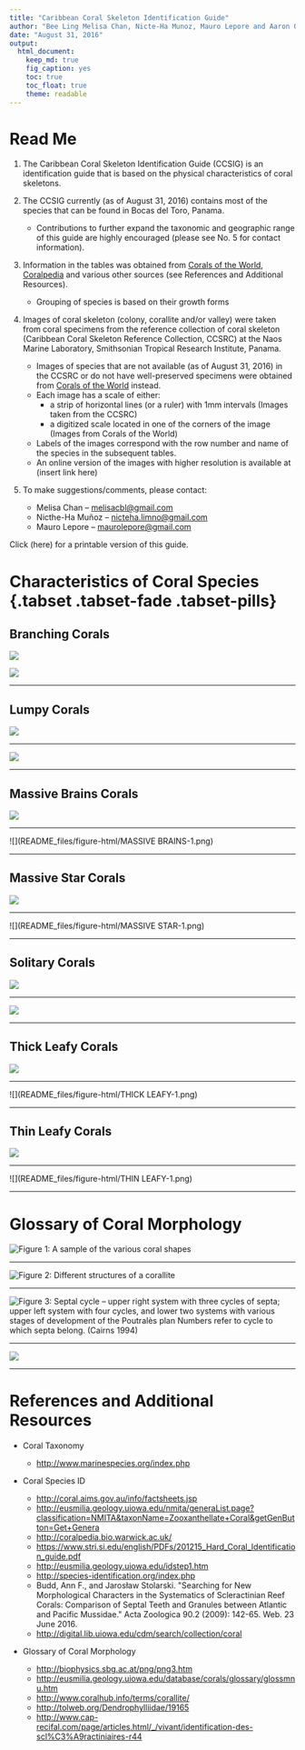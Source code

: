 ```yaml
---
title: "Caribbean Coral Skeleton Identification Guide"
author: "Bee Ling Melisa Chan, Nicte-Ha Munoz, Mauro Lepore and Aaron O'Dea"
date: "August 31, 2016"
output: 
  html_document: 
    keep_md: true 
    fig_caption: yes
    toc: true
    toc_float: true
    theme: readable
---
```





# Read Me 

1. The Caribbean Coral Skeleton Identification Guide (CCSIG) is an identification guide that is based on the physical characteristics of coral skeletons.

2. The CCSIG currently (as of August 31, 2016) contains most of the species that can be found in Bocas del Toro, Panama.
    + Contributions to further expand the taxonomic and geographic range of this guide are highly encouraged (please see No. 5 for contact information).
  
3. Information in the tables was obtained from [Corals of the World](http://coral.aims.gov.au/info/factsheets.jsp), [Coralpedia](http://coralpedia.bio.warwick.ac.uk/) and various other sources (see References and Additional Resources). 
    + Grouping of species is based on their growth forms
  
4. Images of coral skeleton (colony, corallite and/or valley) were taken from coral specimens from the reference collection of coral skeleton (Caribbean Coral Skeleton Reference Collection, CCSRC) at the Naos Marine Laboratory, Smithsonian Tropical Research Institute, Panama. 
    + Images of species that are not available (as of August 31, 2016) in the CCSRC or do not have well-preserved specimens were obtained from [Corals of the World](http://coral.aims.gov.au/info/factsheets.jsp) instead. 
    + Each image has a scale of either:
        + a strip of horizontal lines (or a ruler) with 1mm intervals (Images taken from the CCSRC) 
        + a digitized scale located in one of the corners of the image (Images from Corals of the World)
    + Labels of the images correspond with the row number and name of the species in the subsequent tables. 
    + An online version of the images with higher resolution is available at (insert link here)
  
5. To make suggestions/comments, please contact:
    + Melisa Chan – melisacbl@gmail.com
    + Nicthe-Ha Muñoz – nicteha.limno@gmail.com
    +	Mauro Lepore – maurolepore@gmail.com

Click (here) for a printable version of this guide.

# Characteristics of Coral Species {.tabset .tabset-fade .tabset-pills}

## Branching Corals

![](branching.jpg)

![](README_files/figure-html/BRANCHING-1.png)<!-- -->

*******************

## Lumpy Corals

![](lumpy.jpg)

*******************

![](README_files/figure-html/LUMPY-1.png)<!-- -->

*******************

## Massive Brains Corals

![](mbrains.jpg)

*******************

![](README_files/figure-html/MASSIVE BRAINS-1.png)<!-- -->

*******************

## Massive Star Corals

![](mstar.jpg)

*******************

![](README_files/figure-html/MASSIVE STAR-1.png)<!-- -->

*******************

## Solitary Corals

![](solitary.jpg)

*******************

![](README_files/figure-html/SOLITARY-1.png)<!-- -->

*******************

## Thick Leafy Corals

![](tkleafy.jpg)

*******************

![](README_files/figure-html/THICK LEAFY-1.png)<!-- -->

*******************

## Thin Leafy Corals

![](tnleafy.jpg)

*******************

![](README_files/figure-html/THIN LEAFY-1.png)<!-- -->

*******************

# Glossary of Coral Morphology

![Figure 1: A sample of the various coral shapes](coral_shape.jpg)

*******************

![Figure 2: Different structures of a corallite](corallite_morphology.jpg)

*******************

![Figure 3: Septal cycle – upper right system with three cycles of septa; upper left system with four cycles, and lower two systems with various stages of development of the Poutralès plan Numbers refer to cycle to which septa belong. (Cairns 1994)](septa_cycle.jpg)

*******************

![](README_files/figure-html/GLOSSARY-1.png)<!-- -->

*******************

# References and Additional Resources

* Coral Taxonomy
    + http://www.marinespecies.org/index.php
    
* Coral Species ID
    + http://coral.aims.gov.au/info/factsheets.jsp
    + http://eusmilia.geology.uiowa.edu/nmita/generaList.page?classification=NMITA&taxonName=Zooxanthellate+Coral&getGenButton=Get+Genera
    + http://coralpedia.bio.warwick.ac.uk/
    + https://www.stri.si.edu/english/PDFs/201215_Hard_Coral_Identification_guide.pdf
    + http://eusmilia.geology.uiowa.edu/idstep1.htm
    + http://species-identification.org/index.php
    + Budd, Ann F., and Jarosław Stolarski. "Searching for New Morphological Characters in the Systematics of Scleractinian Reef Corals: Comparison of Septal Teeth and Granules between Atlantic and Pacific Mussidae." Acta Zoologica 90.2 (2009): 142-65. Web. 23 June 2016.
    + http://digital.lib.uiowa.edu/cdm/search/collection/coral

* Glossary of Coral Morphology
    + http://biophysics.sbg.ac.at/png/png3.htm
    + http://eusmilia.geology.uiowa.edu/database/corals/glossary/glossmnu.htm
    + http://www.coralhub.info/terms/corallite/
    + http://tolweb.org/Dendrophylliidae/19165
    + http://www.cap-recifal.com/page/articles.html/_/vivant/identification-des-scl%C3%A9ractiniaires-r44
    







